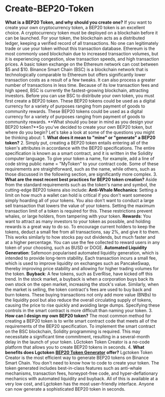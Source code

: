 # Create-BEP20-Token
**What is a BEP20 Token, and why should you create one?** If you want to create your own cryptocurrency token, a BEP20 token is an excellent choice. A cryptocurrency token must be deployed on a blockchain before it can be launched. For your token, the blockchain acts as a distributed ledger, keeping a verified record of all transactions. No one can legitimately trade or use your token without this transaction database. Ethereum is the most commonly used blockchain due to increased transaction volumes, but it is experiencing congestion, slow transaction speeds, and high transaction prices. A basic token exchange on the Ethereum network can cost between $5 and $10. Binance Smart Chain (BSC) is a blockchain network that is technologically comparable to Ethereum but offers significantly lower transaction costs as a result of a few tweaks. It can also process a greater number of transactions in less time. Because of its low transaction fees and high speed, BSC is currently the fastest-growing blockchain, attracting investors. Before you can use BSC to distribute your own token, you must first create a BEP20 token. These BEP20 tokens could be used as a digital currency for a variety of purposes ranging from payment of goods to community rewards. These BEP20 tokens could be used as a digital currency for a variety of purposes ranging from payment of goods to community rewards. **What should you bear in mind as you design your BEP20 token?**So you've decided to create your own BEP20 token, but where do you begin? Let's take a look at some of the questions you might be thinking about: 1. **What does it mean to "mine" or "generate" a BEP20 token?** 2. Simply put, creating a BEP20 token entails entering all of the token's attributes in accordance with the BEP20 specifications. The entire specification is known as a smart contract, and it is written in the Solidity computer language. To give your token a name, for example, add a line of code string public name = "MyToken" to your contract code. Some of these requirements are straightforward, such as the name, while others, such as those discussed in the following section, are significantly more complex. 3. **What are the most recent best practices for BEP20 token creation?** Aside from the standard requirements such as the token's name and symbol, the cutting-edge BEP20 tokens also include: **Anti-Whale Mechanics**: Setting a limit on how much a wallet can hold is critical if you don't want someone simply hoarding all of your tokens. You also don't want to conduct a large sell transaction that lowers the value of your tokens. Setting the maximum transaction limit of a token is required for this. These restrictions prevent whales, or large holders, from tampering with your token. **Rewards**: You want to attract as many investors to your token as possible, and holding rewards is a great way to do so. To encourage current holders to keep the tokens, deduct a small fee from all transactions, say 2%, and give it to them. This works similarly to how stocks pay out dividends, but much faster and at a higher percentage. You can use the fee collected to reward users in any token of your choosing, such as BUSD or DOGE. **Automated Liquidity Generation**: Safemoon popularised automated liquidity generation, which is intended to provide long-term stability. Each transaction incurs a small fee, which is used to improve liquidity on exchanges such as PancakeSwap, thereby improving price stability and allowing for higher trading volumes for the token. **Buyback**: A few tokens, such as EverRise, have kicked off this trend. In the stock market, a buyback is when a corporation buys back its own stock on the open market, increasing the stock's value. Similarly, when the market is selling, the token contract's fees are used to buy back and burn tokens. These buying transactions not only add more value (BNBs) to the liquidity pool but also reduce the overall circulating supply of tokens, causing the price to rise quickly and avoiding large dumps. Specifying these controls in the smart contract is more difficult than naming your token. 3. **How can I design my own BEP20 token?** The most common method for creating a BEP20 token is to write smart contract code that meets all of the requirements of the BEP20 specification. To implement the smart contract on the BSC blockchain, Solidity programming is required. This may necessitate a significant time commitment, resulting in a several-month delay in the launch of your token. LGctoken Token Creator is a no-code platform that allows you to create BEP20 tokens in seconds. 4. **What benefits does Lgctoken** [**BEP20 Token Generator**](https://Lgctoken.com/) **offer?** Lgctoken Token Creator is the most efficient way to generate BEP20 tokens on Binance Smart Chain. You don't need to know how to code to create your token. The token generated includes best-in-class features such as anti-whale mechanisms, transaction fees, honeypot-free code, and hyper-deflationary mechanics with automated liquidity and buyback. All of this is available at a very low cost, and Lgctoken has the most user-friendly interface. Anyone can now generate a sophisticated BEP20 token in seconds.
